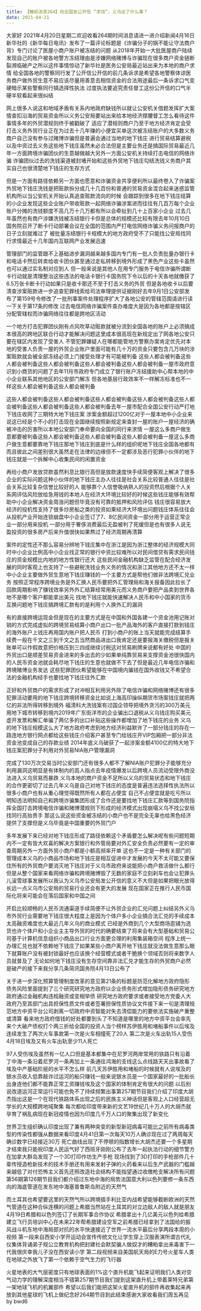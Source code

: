 ```yaml
---
title: 【睡前消息264】向全国发公开信 “求饶”，义乌出了什么事？
date: 2021-04-21
---
```


大家好 2021年4月20日星期二欢迎收看264期时间消息请进一进介绍新闻4月16日新华社的《新华每日电讯》发布了一篇评论标题是《诈骗分子的锅不能让守法商户背》专门讨论了医屋小商户账户被冻结的问题
从2018年开始一大批医屋商户陆续发现自己的账户被各地警方冻结理由是涉嫌网络赌博与诈骗现在很多商户资金链断裂濒临破产之所以这件事情惊动了新华社是医务公安局最近站出来为本地的商户求情
给全国各地的警察同行发了公开信公开信的前几条诉求是希望各地警察体谅医务商户做外贸生意不易应该尽量用善意去相信资金的合法用途最后一条诉求口气变硬暗示某些警察同行搞选择性执法
过度执法要追究责任督工这份公开信的口气半硬半软看起来很纠结

网上很多人说这和地域矛盾有关系内地政府缺钱所以就让公安机关借题发挥扩大案情查扣沿海的贸易资金所以义务公安局要站出来给本地经济撑腰督工怎么看待这件事情多年的外贸潜规则终于被戳破了
适应了潜规则商户乃至于地方经济肯定会受打击义务外贸行业正在为过去十几年赚的小便宜买单这次被冻结账户的大多数义务商户自己没有参与过赌博诈骗但是普遍会通过当地的地下钱庄
进行贸易结算避税以及中资过去义务这些地下钱庄虽然未必合法但是主要业务还是搞国际贸易最近几年一方面跨境诈骗团伙的生意越做越大另外一方面公安机关持续打击电信的网络诈骗
诈骗团伙过去的洗钱渠道被封堵开始和这些外贸地下钱庄勾结洗钱义务商户其实自己也很清楚地下钱庄的生存方式

但是一方面有路径依赖另一方面也愿意和诈骗资金共享便利所以最终卷入了诈骗案外贸地下钱庄洗钱是把赃款拆分成几十几百份和普通的贸易资金混合起来迷惑监管机构所以当公安机关开始认真追查赃款流向的时候
会跟踪到很多在地下钱庄结算的小企业发现这些企业账户带收赃款一起网络诈骗涉案进而往往有几百万每个企业账户分摊的洗钱额度不高几万十几万都有所以会牵扯到几十上百家小企业
过去几年虽然也有商户涉嫌洗钱被冻结银行卡但是总体的规模还比较有限去年10月10日国务院召开了断卡行动部署会议在全国的范围内严打电信网络诈骗义务问报商户的日子立刻就难过了
被批量冻结银行卡规模大的地方政府受不了只能找公安局找同行求情最近十几年国内互联网产业发展迅速

管理部门的监管跟不上基础进步漏洞越来越多国内专门有一批人负责批量办银行卡和电话卡然后转卖给收卡团伙甚至通过走私转移到境外形成了黑色产业这些卡虽然也可以通过实名制对应到人
但一般来说是其他人在用专门服务于电信诈骗所谓断卡行动就是清理整治这些违法的电话卡银行卡国务院下令以后的十天各地就缴获了6.5万张卡断卡行动如果只是收卡那还不至于打击义务的外贸
但是各地收卡以后要清查涉案赃款进一步追查犯罪线索给司法审理提供证据刚好去年9月1日公安部发布了第159号令修改了一批刑事案件处理程序扩大了各地公安的管辖范围请进行读一下关于第17条的修改
过去电信网络诈骗案件查办难度大是因为各地都是按辖区分配管辖权而诈骗网络往往都是跨地区活动

一个地方打击犯罪团伙刚有点风吹草动赃款就被分流到全国各地的账户上必须搞成本很高的跨地区联合行动才能解决问题这里成本很高现在新规定出了网各地公安只要在辖区内发现了受害人
不管犯罪嫌疑人在哪都能管地方警察办案肯定优先对本地的受害人负责一屋的外贸企业账户里面可能有几十万的资金只要包含几万块的涉案赃款就会被全部冻结必须上门接受处理才有可能被判备
这些人都会被判备这些人都会被判备这些人都会被判备这些人都会被判备这些人都会被判备一屋市政府意识到小商货的问题了去年11月市政府专门成立了银行账户冻结援助中心帮本地的中小企业联系其他地区的公安部门解冻
但各地基层行政效率不一样解冻标准也不一样这些人都会被判备这些人都会被判备

这些人都会被判备这些人都会被判备这些人都会被判备这些人都会被判备这些人都会被判备这些人都会被判备这些人都会被判备去年一屋市配合全国公安行动严打地下钱庄收网了三期特大地下钱庄案
涉案金额超过1200亿对于一屋本地中小企业来说这已经是个不小的打击现在全国继续按照新规定来查封一屋的账户一屋经济的确被冲击的厉害所以本地公安部门奉命要向全国的同行来求情
一屋这么多商户做生意都要被判备这些人都会被判备这些人都会被判备这些人都会被判备一屋这么多商户做生意都要靠地下钱庄那地下钱庄到底是什么样的组织呢地下钱庄全国各地都有
而且彼此之间差别很大虽然走在法律的边缘但不一定都涉及恶行犯罪小伙伴的地下钱庄就是一个拆解中心收集民间的闲置资金

再给小商户发放贷款虽然利息比银行高但是放款速度快手续简便客观上解决了很多企业的实际问题这种小伙伴的地下钱庄主办人往往是社会关系比较普通人往往是社会关系比较复杂信誉比较好的人
能够靠个人信誉吸纳熟人的投资然后根据个人关系网评估风险放给急用钱的本地人在经济大环境比较好的时候这些钱庄能够有效帮助中小企业解决资金周涨问题但毕竟没有可靠的抵押和风险评估
钱庄很容易放大经济的投机性支持了很多炒房船之类的投资如果经济大环境出问题钱庄体系往往会从投机产业开始连锁崩盘中小企业签订了7、8亿民间资金一部分用于运营正常企业一部分用来投机
一部分用于奢侈消费最后无盈被判了死缓但是也有很多人说无盈投资的很多房产后来升值很快如果熬过了经济周期再清算

案件的定性还不那么容易分辨地下钱庄集中在浙江是因为浙江整体的经济规模大同时中小企业比例高中小企业找正常的银行中资比较难所以对民间借贷有需求民间钱庄的资金规模比内地的地方性银行还大
这些民间金融机构缺乏监管在配合经济发展的同时客观上也支持了一些避税洗钱业务义务的情况和浙江其他地方还不太一样中小企业主要做外贸生意地下钱庄赚钱的一个主要方式是帮他们做非法跨境汇兑业务
按照正常程序跨境业务是外汇换人民币要把外汇管理局和海关报备因此拉长了回款周期影响了赚钱效率另外外汇结算经常用美元而义务商户要把产品卖到世界各地不是哪个客户都能拿出美元
找地下钱庄就能快速解决人民币和中小国家的货币互换问题地下钱庄搞跨境汇款有的是利用个人换外汇的漏洞

有的直接跨境运现金但是现在的主要方式是在中国和外国各建一个资金池用记账对销的方式完成虚拟的跨境贸易结算小商户出口一批产品海外的客户直接打款到钱庄的海外账户上钱庄再用国内账户把人民币
打到小商户的账上当天就能完成结算手续费一般在千文之三到千文之五当然商品进出口我肯定还是要报海关缴税但是报关账单可以作假故意把价格压到三四成继续讨税这对贸易刷牌来说都有好处
中国的外贸出口是顺差贸易资金进来的多出去的少如果单纯靠贸易来支撑资金池很快国内的人民币资金池就会耗尽地下钱庄的生意也就做不下去了但是最近几年电信诈骗和跨境赌博业务发达
这些犯罪团伙希望能够在中国境内骗钱在国外收钱又不希望合法的金融机构经手也要找地下钱庄往外汇款

正好和外贸商户的需求形成了对冲相互利用另外除了电信诈骗和网络赌博还有很多犯罪活动要用的地下钱庄跨境转移资金比如说上海高印操纵期货市场案钱庄就把两亿的非法所得转移到境外
福清科大洗钱案有过国企领导把境外贪污的300万美元用地下城市转移到境内2019年广东街洋市的企业骗出口退税从义乌钱庄购买美元虚开发票和解汇单骗了两亿多的出口补贴这些操作都增加了地下钱庄的业务
义乌的地下钱庄规模这么大了地方政府考虑到地方经济利益默许了一部分钱庄的存在一路连地方银行网点都给这些钱庄介绍客户甚至专门给钱庄开VIP包厢把一部分非法资金池变成自己的存款业绩
2014年底义乌破获了一起涉案金额4100亿的特大地下钱庄案犯罪分子利用对外贸易NIA账户管理漏洞

完成了130万次交易当时公安部门还有很多人都不了解NIA账户犯罪分子能够充分利用漏洞这明显是有体制内的高人指点去年疫情爆发以后跨境人员流动受限外商没法进入义乌贸易而暴跌
义乌本地的商户资金不足所以义乌的贸易状态和地下钱庄的合作更密切了过去几年义乌是自己对地下钱庄的态度是普遍违法选择性执法所以很多小商户也有从重心理觉得既然所有人都在占便宜
自己不占便宜就是吃亏所以明知违法明知自己和跨境诈骗集团形成了合作还是要找地下钱庄汇款等到国务院指挥全国打击跨境电信诈骗和赌博潜规则下形成的经济模式出现崩塌义乌不找公安局找同行高抬贵手
那这么说这些资金被冻结的小商户也不是完全无辜也给黑色经济提供了支撑但是义乌毕竟是中国重要的外贸门户

多年发展下来已经对地下钱庄形成了路径依赖这个矛盾要怎么解决呢有些问题短期内不一定有皆大欢喜的解决方案银行和外管局要对外汇安全负责必然要有一定的审查周期另外一方面外贸小商户都是小额高频率开单
这也不一定是一种有关部门的管理成本义乌的小商品市场和地下钱庄是相互促进中才发展的今天不太可能又要保住所有的外贸商户要消灭地下钱庄对于义乌市政府来说能把小商户救活做什么都行
但是从整个国家来看网络诈骗和跨境赌博毁了无数的家庭不立刻刹车也会让犯罪头儿滚雪球事发展所以我认为义乌市公安局发公开信的意义不大但是如果把眼光放得长远一点义乌市公安局的贸易行业还会有更大的发展
现在国家正在推行人民币国际化将来可能会在落后国家和中国之间

开启比较顺畅的人民币流通渠道手续简便不让外贸企业的汇兑问题上纠结另外义乌市外贸行业需要地下钱庄很大程度上是因为个体户多小企业搞合法汇兑的手续成本太高融资难度也大最近几年义乌的商业模式
已经是外商到几个大型商场逛铺为选货也许个体户和小企业主主导外贸的时代的确要结束了将来会有大型基础和贸易公司基于计算机信息组织小商品出口行业方面更合理的利用集装箱空间
程序上统一办理汇兑也就不依赖地下钱庄了如果某些小商户离开地下钱庄就没法做生意那么眼下就算账户没有被封锁最好也应该换个经营模式或者干脆换个领域否则将来数字人员就普及了
无论如何地下钱庄没有生存空间靠非法汇兑才能生存的外贸商户必然是破产的接下来我分享几条简讯国务院4月13日公布了

关于进一步深化预算管理制度改革的意见第21条的标题是防范化解地方政府隐形债务风险里面提到了三个研究研究地方政府以企业债务形式增加隐形债务研究地方政府通过金融机构违规融资或变相举债
研究地方政府要求或者接受地方党委人大政府乃至其部门出具担保性质文件或者签署担保性质协议文件接下来一句是清理规范地方中资平台公司剥离一切政府中资智能对失去清偿能力的要依法实施破产重整或清算
看来地方政府借钱的好处都要到头了不知道是哪里的地方中资平台会率先来个大破产债权打个两三折给全国的投资人当个榜样苏伊胜用和堵船事件以后埃及连续发生了两次火车事故第一次是火车相撞死了20人
第二次是火车出轨15人受伤4月18日埃及又有火车出轨至少11人死亡

97人受伤埃及虽然有一亿人口但是基本都集中在尼罗河两岸常用的铁路只有沿着丁中海一条沿着尼罗河一条再加上一条通往鸿海的支线这么点线路天天出事故看了埃及中产基础阶层的水平不怎么样
前几天苏伊胜用和堵船的时候就有人说埃及的银水员收入低靠敲诈过运河的船只赚钱一般来说银水员是一个国家最好的一批船长出身连他们都不能靠正常工资赚钱埃及这个国家的体制肯定有很大的问题
以后别说改道运河正常运行可能也免不了持续频繁出事第257期节目我们介绍了印度大胡杰指出这是一个在现代铁路体系出现之后的民族主义神话但是客观上人口经营超无学长的大规模跨地域聚集
每次都给印度带来新的文艺19世纪几十万人的大胡杰就孕育了祸乱病现在新冠疫情也因为印度几千万人口的聚集出现了新变化

世界卫生组织确认印度出现了兼有两种突变的新型新冠病毒可能比之前所有病毒类型的传染性都强从数据来看印度4月41日第一次每天10万人确诊现在过了两周每天确诊数字已经接近30万
死亡曲线出现了不停顿的指数增长大胡杰还要一个多星期才结束我只能祝印度人民运气好了西班牙刚刚公布了去年一起执法行动的细节警方在加拿大群岛发现了一个3D打印作坊生产手枪
现场找到了3D打印的手枪部件几十辈传授造枪新技术的技术手册还有用来发射子弹的火药看来以后生产武器的门槛越来越低了对付恐怖主义首先还照改造社会结构不能指望通过收缴枪支解决所有问题
第56期第126期节目我们都介绍过东地中海的局势法国意大利以色列要修一条东西向的海底管道在发东地中海塞普鲁斯岛附近的天然气

而土耳其也希望要这里的天然气所以跨境插手利比亚内战希望能够截断欧洲的天然气管道在这种合纵连横的问题上希腊当然站在土耳其的对立边敌人的敌人就是朋友4月19日希腊和以色列签订了长期军事合作协议
希腊拿出十几亿美元以色列给希腊建立飞行员培训中心在未来22年帮希腊建设空军之前希腊已经拿到了法国给的振风战斗机东地中海局部对抗的水平快速接近了世界一流水平最后分享两段本周的小视频
第一段来自西安小学开运动会宣传传统文化让学生穿上汉服表演所谓古代礼仪集体背诵弟子规公立教育机构把封建社会默契骗人做奴才的糟粕拿出来毒害下一代我很庆幸我儿子没在西安读小学
第二段视频来自美国航天局的E力号火星车人类在地球之外放飞了第一个依赖于空气生力的飞行器

火星地表的大气层密度只有地球表面的1%这个直升机能飞起来证明我们人类对空气动力学的理解深度相当不错第257期节目我们提到这架直升机上带着莱特兄弟第一架地球飞机的机翼部件
希望以后我们能把这架火星直升机的部件再收集起来再放到其他星球的飞机上做纪念好264期节目到此结束感谢大家收看我们周五再见by bwd6